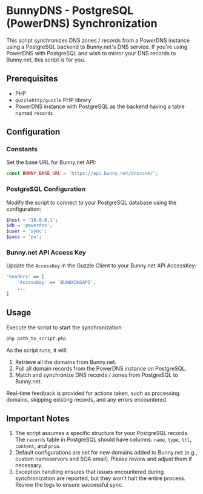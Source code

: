 # BunnyDNS - PostgreSQL (PowerDNS) Synchronization

This script synchronizes DNS zones / records from a PowerDNS instance using a PostgreSQL backend to Bunny.net's DNS service. If you're using PowerDNS with PostgreSQL and wish to mirror your DNS records to Bunny.net, this script is for you.

## Prerequisites
- PHP
- `guzzlehttp/guzzle` PHP library
- PowerDNS instance with PostgreSQL as the backend having a table named `records`

## Configuration

### Constants

Set the base URL for Bunny.net API:
```php
const BUNNY_BASE_URL = 'https://api.bunny.net/dnszone/';
```

### PostgreSQL Configuration

Modify the script to connect to your PostgreSQL database using the configuration:

```php
$host = '10.0.0.1';
$db = 'powerdns';
$user = 'sync';
$pass = 'pw';
```

### Bunny.net API Access Key

Update the `AccessKey` in the Guzzle Client to your Bunny.net API AccessKey:

```php
'headers' => [
    'AccessKey' => 'BUNNYDNSAPI',
    ...
]
```

## Usage

Execute the script to start the synchronization:

```bash
php path_to_script.php
```

As the script runs, it will:

1. Retrieve all the domains from Bunny.net.
2. Pull all domain records from the PowerDNS instance on PostgreSQL.
3. Match and synchronize DNS records / zones from PostgreSQL to Bunny.net.

Real-time feedback is provided for actions taken, such as processing domains, skipping existing records, and any errors encountered.

## Important Notes

1. The script assumes a specific structure for your PostgreSQL records. The `records` table in PostgreSQL should have columns: `name`, `type`, `ttl`, `content`, and `prio`.
2. Default configurations are set for new domains added to Bunny.net (e.g., custom nameservers and SOA email). Please review and adjust them if necessary.
3. Exception handling ensures that issues encountered during synchronization are reported, but they won't halt the entire process. Review the logs to ensure successful sync.
